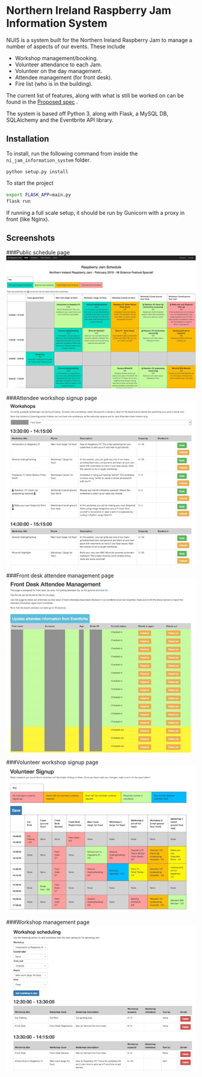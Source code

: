 # Northern Ireland Raspberry Jam Information System
NIJIS is a system built for the Northern Ireland Raspberry Jam to manage a number of aspects of our events. These include
- Workshop management/booking.
- Volunteer attendance to each Jam.
- Volunteer on the day management.
- Attendee management (for front desk).
- Fire list (who is in the building).

The current list of features, along with what is still be worked on can be found in the [Proposed spec](NIJIS-spec.md)   .

The system is based off Python 3, along with Flask, a MySQL DB, SQLAlchemy and the Eventbrite API library.    

## Installation   
To install, run the following command from inside the `ni_jam_information_system` folder.    
```
python setup.py install
```    

To start the project 
```bash
export FLASK_APP=main.py
flask run
```   

If running a full scale setup, it should be run by Gunicorn with a proxy in front (like Nginx).

## Screenshots
###Public schedule page
![](images/Public-schedule.jpg)
   
###Attendee workshop signup page
![](images/Attendee-workshops.jpg)
   
###Front desk attendee management page
![](images/Front-desk.jpg)
   
###Volunteer workshop signup page
![](images/Volunteer-signup.jpg)
   
###Workshop management page
![](images/Workshop-management.jpg)
